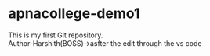 # apnacollege-demo1
This is my first Git repository.<br>
Author-Harshith(BOSS)->asfter the edit through the vs code
